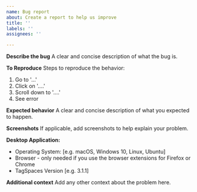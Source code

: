 ```yaml
---
name: Bug report
about: Create a report to help us improve
title: ''
labels: ''
assignees: ''

---
```


**Describe the bug**
A clear and concise description of what the bug is.

**To Reproduce**
Steps to reproduce the behavior:
1. Go to '...'
2. Click on '....'
3. Scroll down to '....'
4. See error

**Expected behavior**
A clear and concise description of what you expected to happen.

**Screenshots**
If applicable, add screenshots to help explain your problem.

**Desktop Application:**
 - Operating System: [e.g. macOS, Windows 10, Linux, Ubuntu]
 - Browser - only needed if you use the browser extensions for Firefox or Chrome
 - TagSpaces Version [e.g. 3.1.1]

**Additional context**
Add any other context about the problem here.

